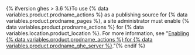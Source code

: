 {% ifversion ghes > 3.6 %}To use {% data variables.product.prodname_actions %} as a publishing source for {% data variables.product.prodname_pages %}, a site administrator must enable {% data variables.product.prodname_actions %} for {% data variables.location.product_location %}. For more information, see "[Enabling {% data variables.product.prodname_actions %} for {% data variables.product.prodname_ghe_server %}](/admin/github-actions/enabling-github-actions-for-github-enterprise-server)."{% endif %}
